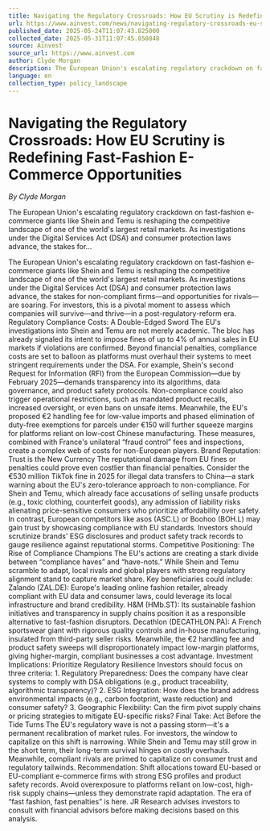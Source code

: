 ```yaml
---
title: Navigating the Regulatory Crossroads: How EU Scrutiny is Redefining Fast-Fashion E-Commerce Opportunities
url: https://www.ainvest.com/news/navigating-regulatory-crossroads-eu-scrutiny-redefining-fast-fashion-commerce-opportunities-2505/
published_date: 2025-05-24T11:07:43.825000
collected_date: 2025-05-31T11:07:45.050848
source: Ainvest
source_url: https://www.ainvest.com
author: Clyde Morgan
description: The European Union's escalating regulatory crackdown on fast-fashion e-commerce giants like Shein and Temu is reshaping the competitive landscape of one of the world's largest retail markets. As investigations under the Digital Services Act (DSA) and consumer protection laws advance, the stakes for...
language: en
collection_type: policy_landscape
---
```


# Navigating the Regulatory Crossroads: How EU Scrutiny is Redefining Fast-Fashion E-Commerce Opportunities

*By Clyde Morgan*

The European Union's escalating regulatory crackdown on fast-fashion e-commerce giants like Shein and Temu is reshaping the competitive landscape of one of the world's largest retail markets. As investigations under the Digital Services Act (DSA) and consumer protection laws advance, the stakes for...

The European Union's escalating regulatory crackdown on fast-fashion e-commerce giants like Shein and Temu is reshaping the competitive landscape of one of the world's largest retail markets. As investigations under the Digital Services Act (DSA) and consumer protection laws advance, the stakes for non-compliant firms—and opportunities for rivals—are soaring. For investors, this is a pivotal moment to assess which companies will survive—and thrive—in a post-regulatory-reform era. Regulatory Compliance Costs: A Double-Edged Sword The EU's investigations into Shein and Temu are not merely academic. The bloc has already signaled its intent to impose fines of up to 4% of annual sales in EU markets if violations are confirmed. Beyond financial penalties, compliance costs are set to balloon as platforms must overhaul their systems to meet stringent requirements under the DSA. For example, Shein's second Request for Information (RFI) from the European Commission—due by February 2025—demands transparency into its algorithms, data governance, and product safety protocols. Non-compliance could also trigger operational restrictions, such as mandated product recalls, increased oversight, or even bans on unsafe items. Meanwhile, the EU's proposed €2 handling fee for low-value imports and phased elimination of duty-free exemptions for parcels under €150 will further squeeze margins for platforms reliant on low-cost Chinese manufacturing. These measures, combined with France's unilateral “fraud control” fees and inspections, create a complex web of costs for non-European players. Brand Reputation: Trust is the New Currency The reputational damage from EU fines or penalties could prove even costlier than financial penalties. Consider the €530 million TikTok fine in 2025 for illegal data transfers to China—a stark warning about the EU's zero-tolerance approach to non-compliance. For Shein and Temu, which already face accusations of selling unsafe products (e.g., toxic clothing, counterfeit goods), any admission of liability risks alienating price-sensitive consumers who prioritize affordability over safety. In contrast, European competitors like asos (ASC.L) or Boohoo (BOH.L) may gain trust by showcasing compliance with EU standards. Investors should scrutinize brands' ESG disclosures and product safety track records to gauge resilience against reputational storms. Competitive Positioning: The Rise of Compliance Champions The EU's actions are creating a stark divide between “compliance haves” and “have-nots.” While Shein and Temu scramble to adapt, local rivals and global players with strong regulatory alignment stand to capture market share. Key beneficiaries could include: Zalando (ZAL.DE): Europe's leading online fashion retailer, already compliant with EU data and consumer laws, could leverage its local infrastructure and brand credibility. H&amp;M (HMb.ST): Its sustainable fashion initiatives and transparency in supply chains position it as a responsible alternative to fast-fashion disruptors. Decathlon (DECATHLON.PA): A French sportswear giant with rigorous quality controls and in-house manufacturing, insulated from third-party seller risks. Meanwhile, the €2 handling fee and product safety sweeps will disproportionately impact low-margin platforms, giving higher-margin, compliant businesses a cost advantage. Investment Implications: Prioritize Regulatory Resilience Investors should focus on three criteria: 1. Regulatory Preparedness: Does the company have clear systems to comply with DSA obligations (e.g., product traceability, algorithmic transparency)? 2. ESG Integration: How does the brand address environmental impacts (e.g., carbon footprint, waste reduction) and consumer safety? 3. Geographic Flexibility: Can the firm pivot supply chains or pricing strategies to mitigate EU-specific risks? Final Take: Act Before the Tide Turns The EU's regulatory wave is not a passing storm—it's a permanent recalibration of market rules. For investors, the window to capitalize on this shift is narrowing. While Shein and Temu may still grow in the short term, their long-term survival hinges on costly overhauls. Meanwhile, compliant rivals are primed to capitalize on consumer trust and regulatory tailwinds. Recommendation: Shift allocations toward EU-based or EU-compliant e-commerce firms with strong ESG profiles and product safety records. Avoid overexposure to platforms reliant on low-cost, high-risk supply chains—unless they demonstrate rapid adaptation. The era of “fast fashion, fast penalties” is here. JR Research advises investors to consult with financial advisors before making decisions based on this analysis.